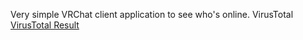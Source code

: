 Very simple VRChat client application to see who's online.
VirusTotal [VirusTotal Result]([https://pages.github.com/](https://www.virustotal.com/gui/file/deeb1a0278f8a96260014a3327d37b5b7366af0537a85c64b6467de6f83cd226?nocache=1))

